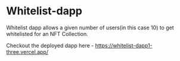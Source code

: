 # Whitelist-dapp

Whitelist dapp allows a given number of users(in this case 10) to get whitelisted for an NFT Collection.

Checkout the deployed dapp here - https://whitelist-dapp1-three.vercel.app/
